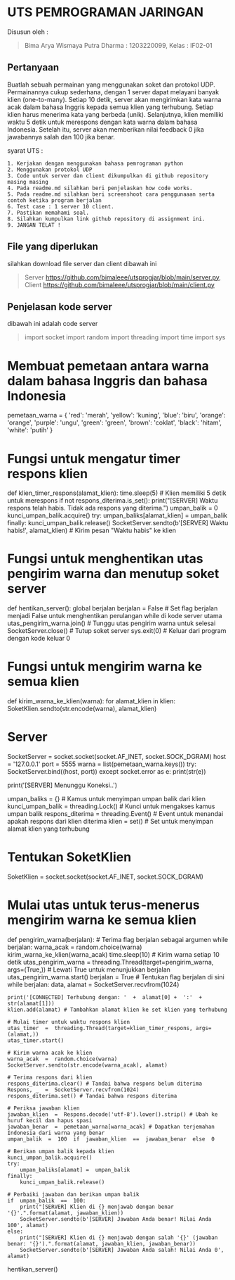 # UTS PEMROGRAMAN JARINGAN
Disusun oleh :
>Bima Arya Wismaya Putra Dharma : 1203220099, Kelas : IF02-01

## Pertanyaan

Buatlah sebuah permainan yang menggunakan soket dan protokol UDP. Permainannya cukup sederhana, dengan 1 server dapat melayani banyak klien (one-to-many). Setiap 10 detik, server akan mengirimkan kata warna acak dalam bahasa Inggris kepada semua klien yang terhubung. Setiap klien harus menerima kata yang berbeda (unik). Selanjutnya, klien memiliki waktu 5 detik untuk merespons dengan kata warna dalam bahasa Indonesia. Setelah itu, server akan memberikan nilai feedback 0 jika jawabannya salah dan 100 jika benar.

syarat UTS :

    1. Kerjakan dengan menggunakan bahasa pemrograman python
    2. Menggunakan protokol UDP
    3. Code untuk server dan client dikumpulkan di github repository masing masing
    4. Pada readme.md silahkan beri penjelaskan how code works.
    5. Pada readme.md silahkan beri screenshoot cara penggunaaan serta contoh ketika program berjalan
    6. Test case : 1 server 10 client.
    7. Pastikan memahami soal.
    8. Silahkan kumpulkan link github repository di assignment ini.
    9. JANGAN TELAT !

## File yang diperlukan
silahkan download file server dan client dibawah ini
>Server https://github.com/bimaleee/utsprogjar/blob/main/server.py, Client https://github.com/bimaleee/utsprogjar/blob/main/client.py

## Penjelasan kode server
dibawah ini adalah code server
>import  socket
import  random
import  threading
import  time
import  sys
  
# Membuat pemetaan antara warna dalam bahasa Inggris dan bahasa Indonesia
pemetaan_warna  = {
	'red': 'merah',
	'yellow': 'kuning',
	'blue': 'biru',
	'orange': 'orange',
	'purple': 'ungu',
	'green': 'green',
	'brown': 'coklat',
	'black': 'hitam',
	'white': 'putih'
}

  
# Fungsi untuk mengatur timer respons klien
def  klien_timer_respons(alamat_klien):
	time.sleep(5) # Klien memiliki 5 detik untuk merespons
	if  not  respons_diterima.is_set():
		print("[SERVER] Waktu respons telah habis. Tidak ada respons yang diterima.")
		umpan_balik  =  0
		kunci_umpan_balik.acquire()
		try:
			umpan_baliks[alamat_klien] =  umpan_balik
		finally:
			kunci_umpan_balik.release()
SocketServer.sendto(b'[SERVER] Waktu habis!', alamat_klien) # Kirim pesan "Waktu habis" ke klien

  

# Fungsi untuk menghentikan utas pengirim warna dan menutup soket server

def  hentikan_server():
	global  berjalan
	berjalan  =  False  # Set flag berjalan menjadi False untuk menghentikan perulangan while di kode server utama
	utas_pengirim_warna.join() # Tunggu utas pengirim warna untuk selesai
	SocketServer.close() # Tutup soket server
	sys.exit(0) # Keluar dari program dengan kode keluar 0

  
  
  

# Fungsi untuk mengirim warna ke semua klien
def  kirim_warna_ke_klien(warna):
	for  alamat_klien  in  klien:
		SoketKlien.sendto(str.encode(warna), alamat_klien)

  

# Server
SocketServer  =  socket.socket(socket.AF_INET, socket.SOCK_DGRAM)
host  =  '127.0.0.1'
port  =  5555 
warna  =  list(pemetaan_warna.keys())
try:
	SocketServer.bind((host, port))
except  socket.error  as  e:
	print(str(e))  

print('[SERVER] Menunggu Koneksi..')

umpan_baliks  = {} # Kamus untuk menyimpan umpan balik dari klien
kunci_umpan_balik  =  threading.Lock() # Kunci untuk mengakses kamus umpan balik
respons_diterima  =  threading.Event() # Event untuk menandai apakah respons dari klien diterima
klien  =  set() # Set untuk menyimpan alamat klien yang terhubung 
# Tentukan SoketKlien
SoketKlien  =  socket.socket(socket.AF_INET, socket.SOCK_DGRAM)  
# Mulai utas untuk terus-menerus mengirim warna ke semua klien
def  pengirim_warna(berjalan): # Terima flag berjalan sebagai argumen
while  berjalan:
	warna_acak  =  random.choice(warna)
	kirim_warna_ke_klien(warna_acak)
	time.sleep(10) # Kirim warna setiap 10 detik
	utas_pengirim_warna  =  threading.Thread(target=pengirim_warna, args=(True,)) # Lewati True untuk menunjukkan berjalan
	utas_pengirim_warna.start()
	berjalan  =  True  # Tentukan flag berjalan di sini
	while  berjalan:
	data, alamat  =  SocketServer.recvfrom(1024)

	print('[CONNECTED] Terhubung dengan: '  +  alamat[0] +  ':'  +  str(alamat[1]))
	klien.add(alamat) # Tambahkan alamat klien ke set klien yang terhubung

	# Mulai timer untuk waktu respons klien
	utas_timer  =  threading.Thread(target=klien_timer_respons, args=(alamat,))
	utas_timer.start()

	# Kirim warna acak ke klien
	warna_acak  =  random.choice(warna)
	SocketServer.sendto(str.encode(warna_acak), alamat)

	# Terima respons dari klien
	respons_diterima.clear() # Tandai bahwa respons belum diterima
	Respons, _  =  SocketServer.recvfrom(1024)
	respons_diterima.set() # Tandai bahwa respons diterima

	# Periksa jawaban klien
	jawaban_klien  =  Respons.decode('utf-8').lower().strip() # Ubah ke huruf kecil dan hapus spasi
	jawaban_benar  =  pemetaan_warna[warna_acak] # Dapatkan terjemahan Indonesia dari warna yang benar
	umpan_balik  =  100  if  jawaban_klien  ==  jawaban_benar  else  0

	# Berikan umpan balik kepada klien
	kunci_umpan_balik.acquire()
	try:
		umpan_baliks[alamat] =  umpan_balik
	finally:
		kunci_umpan_balik.release()

	# Perbaiki jawaban dan berikan umpan balik
	if  umpan_balik  ==  100:
		print("[SERVER] Klien di {} menjawab dengan benar '{}'.".format(alamat, jawaban_klien))
		SocketServer.sendto(b'[SERVER] Jawaban Anda benar! Nilai Anda 100', alamat)            
	else:
		print("[SERVER] Klien di {} menjawab dengan salah '{}' (jawaban benar: '{}').".format(alamat, jawaban_klien, jawaban_benar))
		SocketServer.sendto(b'[SERVER] Jawaban Anda salah! Nilai Anda 0', alamat)

hentikan_server()
